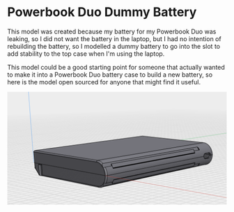 # Powerbook Duo Dummy Battery

This model was created because my battery for my Powerbook Duo was leaking, so I did not want the battery in the laptop, but I had no intention of rebuilding the battery, so I modelled a dummy battery to go into the slot to add stability to the top case when I'm using the laptop.

This model could be a good starting point for someone that actually wanted to make it into a Powerbook Duo battery case to build a new battery, so here is the model open sourced for anyone that might find it useful.

![Model](https://raw.githubusercontent.com/mcbeav/model-powerbook.duo.dummy.battery/refs/heads/main/photos/model.PNG)